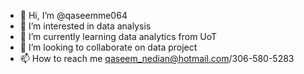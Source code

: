 - 👋 Hi, I’m @qaseemme064
- 👀 I’m interested in data analysis
- 🌱 I’m currently learning data analytics from UoT
- 💞️ I’m looking to collaborate on data project
- 📫 How to reach me qaseem_nedian@hotmail.com/306-580-5283

<!---
qaseemme064/qaseemme064 is a ✨ special ✨ repository because its `README.md` (this file) appears on your GitHub profile.
You can click the Preview link to take a look at your changes.
--->
